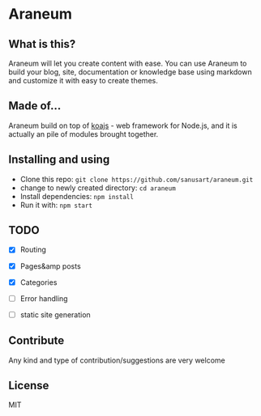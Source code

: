 # Araneum

## What is this?

Araneum will let you create content with ease.
You can use Araneum to build your blog, site, documentation or knowledge base using markdown and customize it with easy to create themes.

## Made of...

Araneum build on top of [koajs](http://koajs.com/) - web framework for Node.js, and it is actually an pile of modules brought together.

## Installing and using

- Clone this repo: `git clone https://github.com/sanusart/araneum.git`
- change to newly created directory: `cd araneum`
- Install dependencies: `npm install`
- Run it with: `npm start`

## TODO

- [x] Routing

- [x] Pages&amp posts

- [x] Categories

- [ ] Error handling

- [ ] static site generation

## Contribute

Any kind and type of contribution/suggestions are very welcome

## License

MIT
